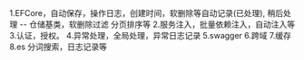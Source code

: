 1.EFCore，自动保存，操作日志，创建时间，软删除等自动记录(已处理),  稍后处理 -- 仓储基类，软删除过滤 分页排序等
2.服务注入，批量依赖注入，自动注入等
3.认证，授权。
4.异常处理，全局处理，异常日志记录
5.swagger
6.跨域
7.缓存
8.es 分词搜索，日志记录等